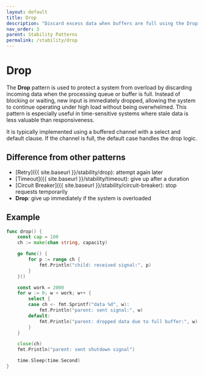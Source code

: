 ```yaml
---
layout: default
title: Drop
description: "Discard excess data when buffers are full using the Drop Pattern to maintain system responsiveness under load."
nav_order: 3
parent: Stability Patterns
permalink: /stability/drop
---
```


# Drop

The **Drop** pattern is used to protect a system from overload by discarding incoming data when the processing queue or buffer is full. Instead of blocking or waiting, new input is immediately dropped, allowing the system to continue operating under high load without being overwhelmed. This pattern is especially useful in time-sensitive systems where stale data is less valuable than responsiveness.

It is typically implemented using a buffered channel with a select and default clause. If the channel is full, the default case handles the drop logic.

## Difference from other patterns
 - [Retry]({{ site.baseurl }}/stability/drop): attempt again later
 - [Timeout]({{ site.baseurl }}/stability/timeout): give up after a duration
 - [Circuit Breaker]({{ site.baseurl }}/stability/circuit-breaker): stop requests temporarily
 - **Drop**: give up immediately if the system is overloaded

## Example

```go
func drop() {
	const cap = 100
	ch := make(chan string, capacity)

	go func() {
		for p := range ch {
			fmt.Println("child: received signal:", p)
		}
	}()

	const work = 2000
	for w := 0; w < work; w++ {
		select {
		case ch <- fmt.Sprintf("data %d", w):
			fmt.Println("parent: sent signal:", w)
		default:
			fmt.Println("parent: dropped data due to full buffer:", w)
		}
	}

	close(ch)
	fmt.Println("parent: sent shutdown signal")

	time.Sleep(time.Second)
}
```